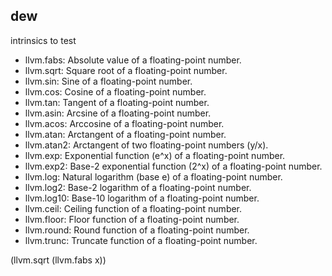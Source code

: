 ## dew 


intrinsics to test 

* llvm.fabs: Absolute value of a floating-point number.
* llvm.sqrt: Square root of a floating-point number.
* llvm.sin: Sine of a floating-point number.
* llvm.cos: Cosine of a floating-point number.
* llvm.tan: Tangent of a floating-point number.
* llvm.asin: Arcsine of a floating-point number.
* llvm.acos: Arccosine of a floating-point number.
* llvm.atan: Arctangent of a floating-point number.
* llvm.atan2: Arctangent of two floating-point numbers (y/x).
* llvm.exp: Exponential function (e^x) of a floating-point number.
* llvm.exp2: Base-2 exponential function (2^x) of a floating-point number.
* llvm.log: Natural logarithm (base e) of a floating-point number.
* llvm.log2: Base-2 logarithm of a floating-point number.
* llvm.log10: Base-10 logarithm of a floating-point number.
* llvm.ceil: Ceiling function of a floating-point number.
* llvm.floor: Floor function of a floating-point number.
* llvm.round: Round function of a floating-point number.
* llvm.trunc: Truncate function of a floating-point number.


(llvm.sqrt (llvm.fabs x))

